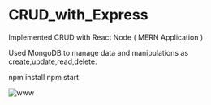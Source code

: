 # CRUD_with_Express

Implemented CRUD with React Node ( MERN Application )

Used MongoDB to manage data and manipulations as create,update,read,delete.

npm install
npm start


![www](https://user-images.githubusercontent.com/90758661/216407376-2b28e4fe-0d32-4f6f-8efe-4a6e2eb9a57c.png)
